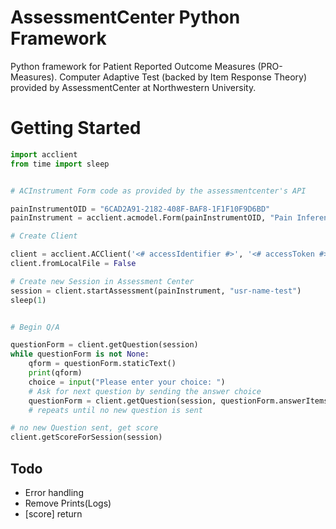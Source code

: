 AssessmentCenter Python Framework
=================================

Python framework for Patient Reported Outcome Measures (PRO-Measures). Computer Adaptive Test (backed by Item Response Theory) provided by AssessmentCenter at Northwestern University.

# Getting Started

```python
import acclient
from time import sleep


# ACInstrument Form code as provided by the assessmentcenter's API

painInstrumentOID = "6CAD2A91-2182-408F-BAF8-1F1F10F9D6BD"
painInstrument = acclient.acmodel.Form(painInstrumentOID, "Pain Inference")

# Create Client

client = acclient.ACClient('<# accessIdentifier #>', '<# accessToken #>', '<# api_base #>')  
client.fromLocalFile = False

# Create new Session in Assessment Center
session = client.startAssessment(painInstrument, "usr-name-test")
sleep(1)


# Begin Q/A 

questionForm = client.getQuestion(session)
while questionForm is not None:
    qform = questionForm.staticText() 
    print(qform)
    choice = input("Please enter your choice: ")
    # Ask for next question by sending the answer choice
    questionForm = client.getQuestion(session, questionForm.answerItems[int(choice)-1])
    # repeats until no new question is sent

# no new Question sent, get score
client.getScoreForSession(session)
```


## Todo

- Error handling 
- Remove Prints(Logs)
- [score] return 

